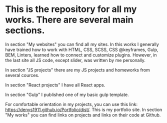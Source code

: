 # This is the repository for all my works. There are several main sections. 

  In section "My websites" you can find all my sites. In this works I generally have trained how to work with HTML, CSS, SCSS, CSS @keyframes, Gulp, BEM, Linters, learned how to connect and customize plugins. However, in the last site all JS code, except slider, was written by me personally.
  
  In section "JS projects" there are my JS projects and homeworks from several cources.
  
  In section "React projects" I have all React apps.
  
  In section "Gulp" I published one of my basic gulp template.

  For comfortable orientation in my projects, you can use this link: https://denys1911.github.io/Portfolio/dist/. This is my portfolio site. In section "My works" you can find links on projects and links on their code at Github.
 
